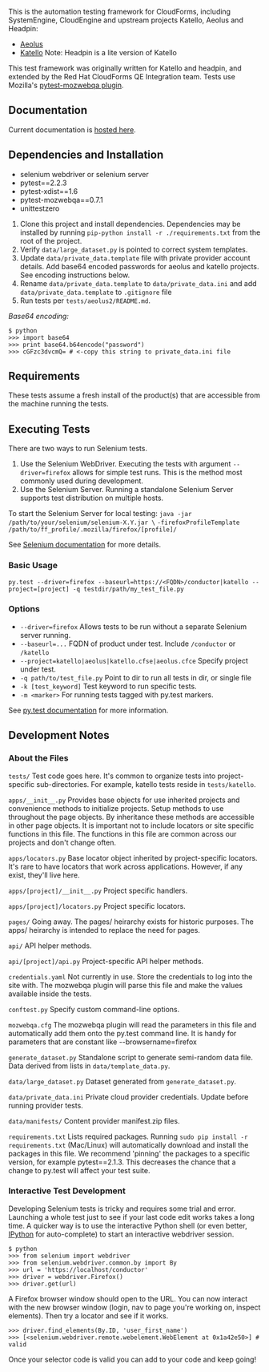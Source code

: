 This is the automation testing framework for CloudForms, including SystemEngine, CloudEngine and upstream projects Katello, Aeolus and Headpin:  

* [Aeolus](http://aeolusproject.org/)
* [Katello](http://katello.org) Note: Headpin is a lite version of Katello

This test framework was originally written for Katello and headpin, and extended by the Red Hat CloudForms QE Integration team. Tests use Mozilla's [pytest-mozwebqa plugin](https://github.com/davehunt/pytest-mozwebqa).

## Documentation
Current documentation is [hosted here](http://eanxgeek.github.com/katello_challenge/index.html).

## Dependencies and Installation
* selenium webdriver or selenium server
* pytest==2.2.3
* pytest-xdist==1.6
* pytest-mozwebqa==0.7.1
* unittestzero

1. Clone this project and install dependencies. Dependencies may be installed by running `pip-python install -r ./requirements.txt` from the root of the project.
2. Verify `data/large_dataset.py` is pointed to correct system templates.
3. Update `data/private_data.template` file with private provider account details. Add base64 encoded passwords for aeolus and katello projects. See encoding instructions below.
4. Rename `data/private_data.template` to `data/private_data.ini` and add `data/private_data.template` to `.gitignore` file
5. Run tests per `tests/aeolus2/README.md`.

*Base64 encoding:*

    $ python
    >>> import base64
    >>> print base64.b64encode("password")
    >>> cGFzc3dvcmQ= # <-copy this string to private_data.ini file

## Requirements
These tests assume a fresh install of the product(s) that are accessible from the machine running the tests.

## Executing Tests
There are two ways to run Selenium tests.

1. Use the Selenium WebDriver. Executing the tests with argument `--driver=firefox` allows for simple test runs. This is the method most commonly used during development.
2. Use the Selenium Server. Running a standalone Selenium Server supports test distribution on multiple hosts.

To start the Selenium Server for local testing:
`java -jar /path/to/your/selenium/selenium-X.Y.jar \`
`-firefoxProfileTemplate /path/to/ff_profile/.mozilla/firefox/[profile]/`

See [Selenium documentation](http://seleniumhq.org/docs/03_webdriver.html) for more details.

### Basic Usage
`py.test --driver=firefox --baseurl=https://<FQDN>/conductor|katello --project=[project] -q testdir/path/my_test_file.py`

### Options
* `--driver=firefox` Allows tests to be run without a separate Selenium server running.
* `--baseurl=...` FQDN of product under test. Include `/conductor` or `/katello`
* `--project=katello|aeolus|katello.cfse|aeolus.cfce` Specify project under test.
* `-q path/to/test_file.py` Point to dir to run all tests in dir, or single file
* `-k [test_keyword]` Test keyword to run specific tests.
* `-m <marker>` For running tests tagged with py.test markers.

See [py.test documentation](http://pytest.org/) for more information.

## Development Notes

### About the Files
`tests/` Test code goes here.  It's common to organize tests into project-specific sub-directories.  For example, katello tests reside in `tests/katello`.

`apps/__init__.py` Provides base objects for use inherited projects and convenience methods to initialize projects.  Setup methods to use throughout the page objects. By inheritance these methods are accessible in other page objects. It is important not to include locators or site specific functions in this file.  The functions in this file are common across our projects and don't change often.

`apps/locators.py` Base locator object inherited by project-specific locators.  It's rare to have locators that work across applications.  However, if any exist, they'll live here.

`apps/[project]/__init__.py` Project specific handlers.

`apps/[project]/locators.py` Project specific locators.

`pages/` Going away.  The pages/ heirarchy exists for historic purposes.  The apps/ heirarchy is intended to replace the need for pages.

`api/` API helper methods.

`api/[project]/api.py` Project-specific API helper methods.

`credentials.yaml` Not currently in use. Store the credentials to log into the site with. The mozwebqa plugin will parse this file and make the values available inside the tests.

`conftest.py` Specify custom command-line options.

`mozwebqa.cfg` The mozwebqa plugin will read the parameters in this file and automatically add them onto the py.test command line. It is handy for parameters that are constant like --browsername=firefox

`generate_dataset.py` Standalone script to generate semi-random data file. Data derived from lists in `data/template_data.py`.

`data/large_dataset.py` Dataset generated from `generate_dataset.py`.

`data/private_data.ini` Private cloud provider credentials. Update before running provider tests.

`data/manifests/` Content provider manifest.zip files.

`requirements.txt` Lists required packages. Running `sudo pip install -r requirements.txt` (Mac/Linux) will automatically download and install the packages in this file. We recommend 'pinning' the packages to a specific version, for example pytest==2.1.3. This decreases the chance that a change to py.test will affect your test suite.


### Interactive Test Development
Developing Selenium tests is tricky and requires some trial and error. Launching a whole test just to see if your last code edit works takes a long time. A quicker way is to use the interactive Python shell (or even better, [IPython](http://ipython.org/) for auto-complete) to start an interactive webdriver session.

    $ python
    >>> from selenium import webdriver
    >>> from selenium.webdriver.common.by import By
    >>> url = 'https://localhost/conductor'
    >>> driver = webdriver.Firefox()
    >>> driver.get(url)

A Firefox browser window should open to the URL. You can now interact with the new  browser window (login, nav to page you're working on, inspect elements). Then try a locator and see if it works.

    >>> driver.find_elements(By.ID, 'user_first_name')
    >>> [<selenium.webdriver.remote.webelement.WebElement at 0x1a42e50>] # valid

Once your selector code is valid you can add to your code and keep going!

